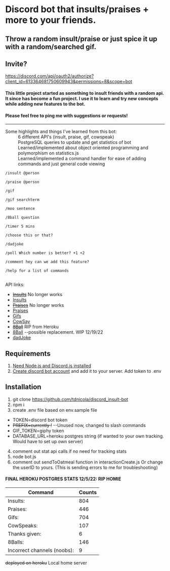 # Discord bot that insults/praises + more to your friends.

## Throw a random insult/praise or just spice it up with a random/searched gif.

## Invite?

https://discord.com/api/oauth2/authorize?client_id=613364681750609943&permissions=8&scope=bot

#### This little project started as something to insult friends with a random api. It since has become a fun project. I use it to learn and try new concepts while adding new features to the bot.

#### Please feel free to ping me with suggestions or requests!

---

<dl>
  <dt>Some highlights and things I've learned from this bot:</dt>

  <dd>6 different API's (insult, praise, gif, cowspeak)</dd>
  <dd>PostgreSQL queries to update and get statistics of bot</dd>
  <dd>Learned/implemented about object oriented programming and polymorphism on statistics.js</dd>
  <dd>Learned/implemented a command handler for ease of adding commands and just general code viewing</dd>
</dl>

```
/insult @person

/praise @person

/gif

/gif searchterm

/moo sentence

/8ball question

/timer 5 mins

/choose this or that?

/dadjoke

/poll Which number is better? +1 +2

/comment hey can we add this feature?

/help for a list of commands


```

API links:

-   ~~[Insults](https://rapidapi.com/Lakerolmaker/api/insult-generator/endpoints)~~ No longer works
-   [Insults](https://insult.mattbas.org/api/insult)
-   ~~[Praises](https://complimentr.com/api)~~ No longer works
-   [Praises](https://github.com/tdnicola/ComplementPlease)
-   [Gifs](https://api.giphy.com/v1/gifs/random)
-   [CowSay](http://cowsay.morecode.org/)
-   ~~[8Ball](https://8ball.delegator.com/)~~ RIP from Heroku
-   [8Ball](https://eightballapi.com/api) --possible replacement. WIP 12/19/22
-   [dadJoke](http://icanhazdadjoke.com) 

## Requirements

1. [Need Node.js and Discord.js installed](https://discordjs.guide/preparations/#installing-node-js)
2. [Create discord bot account](https://discordpy.readthedocs.io/en/stable/discord.html) and add it to your server. Add token to .env

## Installation

1. git clone https://github.com/tdnicola/discord_insult-bot
2. npm i
3. create .env file based on env.sample file

-   TOKEN=discord bot token
-   ~~PREFIX=currently !~~ --Unused now, changed to slash commands
-   GIF_TOKEN=giphy token
-   DATABASE_URL=heroku postgres string (if wanted to your own tracking. Would have to set up own server)

4. comment out stat api calls if no need for tracking stats
5. node bot.js
6. comment out sendToOatmeal function in interactionCreate.js Or change the userID to yours. (This is sending errors to me for troubleshooting)

#### FINAL HEROKU POSTGRES STATS 12/5/22: RIP HOMIE

| Command                     | Counts |
| --------------------------- | ------ |
| Insults:                    | 804    |
| Praises:                    | 446    |
| Gifs:                       | 704    |
| CowSpeaks:                  | 107    |
| Thanks given:               | 6      |
| 8Balls:                     | 146    |
| Incorrect channels (noobs): | 9      |

~~deployed on heroku~~ Local home server
